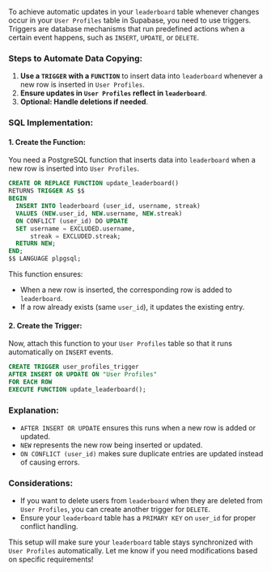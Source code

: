 To achieve automatic updates in your `leaderboard` table whenever changes occur in your `User Profiles` table in Supabase, you need to use triggers. Triggers are database mechanisms that run predefined actions when a certain event happens, such as `INSERT`, `UPDATE`, or `DELETE`.

### Steps to Automate Data Copying:
1. **Use a `TRIGGER` with a `FUNCTION`** to insert data into `leaderboard` whenever a new row is inserted in `User Profiles`.
2. **Ensure updates in `User Profiles` reflect in `leaderboard`**.
3. **Optional: Handle deletions if needed**.

### SQL Implementation:
#### 1. Create the Function:
You need a PostgreSQL function that inserts data into `leaderboard` when a new row is inserted into `User Profiles`.

```sql
CREATE OR REPLACE FUNCTION update_leaderboard()
RETURNS TRIGGER AS $$
BEGIN
  INSERT INTO leaderboard (user_id, username, streak)
  VALUES (NEW.user_id, NEW.username, NEW.streak)
  ON CONFLICT (user_id) DO UPDATE 
  SET username = EXCLUDED.username, 
      streak = EXCLUDED.streak;
  RETURN NEW;
END;
$$ LANGUAGE plpgsql;
```
This function ensures:
- When a new row is inserted, the corresponding row is added to `leaderboard`.
- If a row already exists (same `user_id`), it updates the existing entry.

#### 2. Create the Trigger:
Now, attach this function to your `User Profiles` table so that it runs automatically on `INSERT` events.

```sql
CREATE TRIGGER user_profiles_trigger
AFTER INSERT OR UPDATE ON "User Profiles"
FOR EACH ROW
EXECUTE FUNCTION update_leaderboard();
```

### Explanation:
- `AFTER INSERT OR UPDATE` ensures this runs when a new row is added or updated.
- `NEW` represents the new row being inserted or updated.
- `ON CONFLICT (user_id)` makes sure duplicate entries are updated instead of causing errors.

### Considerations:
- If you want to delete users from `leaderboard` when they are deleted from `User Profiles`, you can create another trigger for `DELETE`.
- Ensure your `leaderboard` table has a `PRIMARY KEY` on `user_id` for proper conflict handling.

This setup will make sure your `leaderboard` table stays synchronized with `User Profiles` automatically. Let me know if you need modifications based on specific requirements!